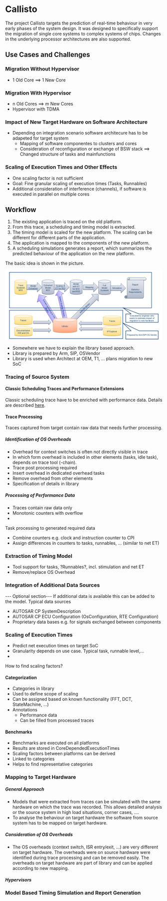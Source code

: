 # Callisto

The project Callisto targets the prediction of real-time behaviour in very early 
phases of the system design. It was designed to specifically support the migration of 
single core systems to complex systems of chips. Changes in the underlying processor architectures are also supported.

## Use Cases and Challenges

### Migration Without Hypervisor
* 1 Old Core ==> 1 New Core

### Migration With Hypervisor
* n Old Cores ==> m New Cores
* Hypervisor with TDMA

### Impact of New Target Hardware on Software Architecture
* Depending on integration scenario software architecure has to be adapeted for target system
  * Mapping of software componentes to clusters and cores
  * Consideration of reconfiguration or exchange of BSW stack ==> Changed structure of tasks and mainfunctions
   

### Scaling of Execution Times and Other Effects
* One scaling factor is not sufficient
* Goal: Fine granular scaling of execution times (Tasks, Runnables)
* Additional consideration of interference (channels), if software is executed in parallel on multiple cores

## Workflow

1. The existing application is traced on the old platform.
2. From this trace, a scheduling and timing model is extracted.
3. The timing model is scaled for the new platform. The scaling can be different for different parts of the application.
4. The application is mapped to the components of the new platform.
5. A scheduling simulations generates a report, which summarizes the predicted behaviour of the application on the new platform.

The basic idea is shown in the picture.

![The workflow](images/workflow.png)

* Somewhere we have to explain the library based approach.
* Library is prepared by Arm, SIP, OSVendor
* Library is used when Architect at OEM, T1, ... plans migration to new SoC


### Tracing of Source System

#### Classic Scheduling Traces and Performance Extensions
Classic scheduling trace have to be enriched with performance data. Details are described [here](doc/PMUTracing.md).


#### Trace Processing
Traces captured from target contain raw data that needs further processing.

##### Identification of OS Overheads
* Overhead for context switches is often not directly visible in trace
* In which form overhead is included in other elements (tasks, idle task), depends on trace tool (-chain).
* Trace post processing required
 * Insert overhead in dedicated overhead tasks
 * Remove overhead from other elements
 * Specification of details in library
 
##### Processing of Performance Data
* Traces contain raw data only
 * Monotonic counters with overflow
 * 
Task processing to generated required data
* Combine counters e.g. clock and instruction counter to CPI 
* Assign differences in counters to tasks, runnables, ... (similar to net ET)

### Extraction of Timing Model
* Tool support for tasks, ?Runnables?, incl. stimulation and net ET
* Remove/replace OS Overhead

### Integration of Additional Data Sources
--- Optional section---
If additional data is available this can be added to the model. 
Typical data sources
* AUTOSAR CP SystemDescription
* AUTOSAR CP ECU Configuration (OsConfiguration, RTE Configuration)
* Proprietary data bases e.g. for signals exchanged between components

### Scaling of Execution Times
* Predict net execution times on target SoC
* Granularity depends on use case. Typical task, runnable level,...
* 
How to find scaling factors?

#### Categorization
* Categories in library
* Used to define scope of scaling
* Can be assigned based on known functionality (FFT, DCT, StateMachine, ...)
* Annotations
  * Performance data
  * Can be filled from processed traces

#### Benchmarks
* Benchmarks are executed on all platforms
* Results are stored in CoreDependedExecutionTimes 
* Scaling factors between platforms can be derived
* Linked to categories
* Helps to find representative categories


### Mapping to Target Hardware

##### General Approach
* Models that were extracted from traces can be simulated with the same hardware on which the trace was recorded. This allows detailed analysis or the source system in high load situations, corner cases, ....
* To analyse the behaviour on target hardware the software from source system has to be mapped on target hardware.

##### Consideration of OS Overheads
* The OS overheads (context switch, ISR entry/exit, ...) are very different on target hardware. The overheads were on source hardware were identified during trace processing and can be removed easily. The overheads on target hardware are part of library and can be applied according to new mapping.

##### Hypervisors

### Model Based Timing Simulation and Report Generation

